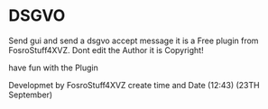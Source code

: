 # DSGVO
Send gui and send a dsgvo accept message
it is a Free plugin from FosroStuff4XVZ.
Dont edit the Author it is Copyright!


have fun with the Plugin

Developmet by FosroStuff4XVZ
create time and Date
      (12:43)  (23TH September)
